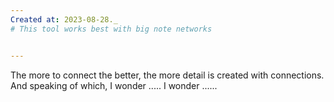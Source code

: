 ```yaml
---
Created at: 2023-08-28._
# This tool works best with big note networks


---
```



The more to connect the better, the more detail is created with connections.
And speaking of which, I wonder ..... I wonder ......


